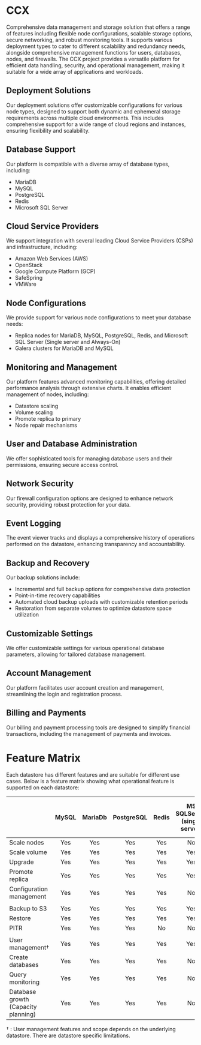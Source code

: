 # CCX

Comprehensive data management and storage solution that offers a range of features including flexible node configurations, scalable storage options, secure networking, and robust monitoring tools. It supports various deployment types to cater to different scalability and redundancy needs, alongside comprehensive management functions for users, databases, nodes, and firewalls. The CCX project provides a versatile platform for efficient data handling, security, and operational management, making it suitable for a wide array of applications and workloads.

## Deployment Solutions

Our deployment solutions offer customizable configurations for various node types, designed to support both dynamic and ephemeral storage requirements across multiple cloud environments. This includes comprehensive support for a wide range of cloud regions and instances, ensuring flexibility and scalability.

## Database Support

Our platform is compatible with a diverse array of database types, including:

- MariaDB
- MySQL
- PostgreSQL
- Redis
- Microsoft SQL Server

## Cloud Service Providers

We support integration with several leading Cloud Service Providers (CSPs) and infrastructure, including:

- Amazon Web Services (AWS)
- OpenStack
- Google Compute Platform (GCP)
- SafeSpring
- VMWare

## Node Configurations

We provide support for various node configurations to meet your database needs:

- Replica nodes for MariaDB, MySQL, PostgreSQL, Redis, and Microsoft SQL Server (Single server and Always-On)
- Galera clusters for MariaDB and MySQL

## Monitoring and Management

Our platform features advanced monitoring capabilities, offering detailed performance analysis through extensive charts. It enables efficient management of nodes, including:

- Datastore scaling
- Volume scaling
- Promote replica to primary
- Node repair mechanisms

## User and Database Administration

We offer sophisticated tools for managing database users and their permissions, ensuring secure access control.

## Network Security

Our firewall configuration options are designed to enhance network security, providing robust protection for your data.

## Event Logging

The event viewer tracks and displays a comprehensive history of operations performed on the datastore, enhancing transparency and accountability.

## Backup and Recovery

Our backup solutions include:

- Incremental and full backup options for comprehensive data protection
- Point-in-time recovery capabilities
- Automated cloud backup uploads with customizable retention periods
- Restoration from separate volumes to optimize datastore space utilization

## Customizable Settings

We offer customizable settings for various operational database parameters, allowing for tailored database management.

## Account Management

Our platform facilitates user account creation and management, streamlining the login and registration process.

## Billing and Payments

Our billing and payment processing tools are designed to simplify financial transactions, including the management of payments and invoices.

# Feature Matrix
Each datastore has different features and are suitable for different use cases.
Below is a feature matrix showing what operational feature is supported on each datastore:


|           | MySQL | MariaDb | PostgreSQL | Redis | MS SQLServer<br/> (single server) |  MS SQLServer<br/> (Always-on, std license)|
|-----------|:-----:|:-------:|:----------:|:-----:|:---------:|:---------:|
|Scale nodes| Yes | Yes | Yes | Yes | No | No |
|Scale volume| Yes | Yes | Yes | Yes | Yes | Yes |
|Upgrade | Yes | Yes | Yes | Yes | Yes | Yes |
|Promote replica| Yes | Yes | Yes | Yes | Yes | Yes |
|Configuration management| Yes | Yes | Yes | Yes | No | No |
| |  |  | |  | |  |  |
|Backup to S3 | Yes | Yes | Yes | Yes | Yes | Yes |
|Restore | Yes | Yes | Yes | Yes | Yes | Yes |
|PITR | Yes | Yes | Yes | No | No | No |
| |  |  | |  | |  |  |
| User management&dagger; | Yes | Yes | Yes | Yes | Yes | Yes | Yes |
| Create databases | Yes | Yes | Yes | Yes | No | No | No |
| Query monitoring | Yes | Yes | Yes | Yes | No | Yes | Yes |
| Database growth <br/>(Capacity planning)| Yes | Yes | Yes | Yes | No | Yes | Yes |

&dagger; : User management features and scope depends on the underlying datastore. There are datastore specific limitations.

